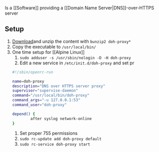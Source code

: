 Is a [[Software]] providing a [[Domain Name Server|DNS]]-over-HTTPS server
## Setup
1. [Download](https://github.com/DNSCrypt/doh-server/releases)and unzip the content with `bunzip2 doh-proxy*`
2. Copy the executable to `/usr/local/bin/`
3. One time setup for [[Alpine Linux]]
	1. `sudo adduser -s /usr/sbin/nologin -D -H doh-proxy`
	2. Edit a new service in `/etc/init.d/doh-proxy` and set pr
	```sh
	#!/sbin/openrc-run
	
	name=doh-proxy
	description="DNS over HTTPS server proxy"
	supervisor="supervise-daemon"
	command="/usr/local/bin/doh-proxy"
	command_args="-u 127.0.0.1:53"
	command_user="doh-proxy"
	
	depend() {
	        after syslog network-online
	}
	```
	1. Set proper 755 permissions
	2. `sudo rc-update add doh-proxy default`
	3. `sudo rc-service doh-proxy start` 